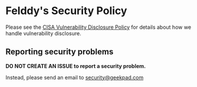 # Felddy's Security Policy #

Please see the
[CISA Vulnerability Disclosure Policy](https://www.us-cert.gov/vulnerability-disclosure-policy)
for details about how we handle vulnerability disclosure.

## Reporting security problems

**DO NOT CREATE AN ISSUE to report a security problem.**

Instead, please send an email to [security@geekpad.com](mailto:security@geekpad.com)
